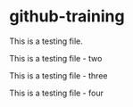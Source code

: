 # github-training

This is a testing file. 

This is a testing file - two

This is a testing file - three

This is a testing file - four